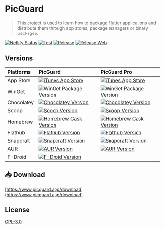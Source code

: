 # PicGuard

> This project is used to learn how to package Flutter applications and distribute them through app stores, package
> managers or binary packages.

[![Netlify Status](https://api.netlify.com/api/v1/badges/104562d0-9eed-465f-b6c2-983dbdba9e87/deploy-status)](https://app.netlify.com/sites/picguard-pro/deploys)
[![Test](https://github.com/picguard/picguard/actions/workflows/test.yml/badge.svg)](https://github.com/picguard/picguard/actions/workflows/test.yml)
[![Release](https://github.com/picguard/picguard/actions/workflows/release.yml/badge.svg)](https://github.com/picguard/picguard/actions/workflows/release.yml)
[![Release Web](https://github.com/picguard/picguard/actions/workflows/release-web.yml/badge.svg)](https://github.com/picguard/picguard/actions/workflows/release-web.yml)

## Versions

| Platforms  | PicGuard                                                                                                                                                                                                                                               | PicGuard Pro                                                                                                                                                                                                                                               |
|:-----------|:-------------------------------------------------------------------------------------------------------------------------------------------------------------------------------------------------------------------------------------------------------|:-----------------------------------------------------------------------------------------------------------------------------------------------------------------------------------------------------------------------------------------------------------|
| App Store  | [![iTunes App Store](https://img.shields.io/itunes/v/6737562561)](https://apps.apple.com/app/id6737562561)                                                                                                                                             | [![iTunes App Store](https://img.shields.io/itunes/v/6737562597)](https://apps.apple.com/app/id6737562597)                                                                                                                                                 |
| WinGet     | ![WinGet Package Version](https://img.shields.io/winget/v/Insco.PicGuard)                                                                                                                                                                              | ![WinGet Package Version](https://img.shields.io/winget/v/Insco.PicGuard.Pro)                                                                                                                                                                              |
| Chocolatey | [![Chocolatey Version](https://img.shields.io/chocolatey/v/picguard)](https://community.chocolatey.org/packages/picguard)                                                                                                                              | [![Chocolatey Version](https://img.shields.io/chocolatey/v/picguard-pro)](https://community.chocolatey.org/packages/picguard-pro)                                                                                                                          |
| Scoop      | [![Scoop Version](https://img.shields.io/scoop/v/picguard?bucket=https%253A%252F%252Fgithub.com%252Finsco-inc%252Fscoop-bucket)](https://scoop.sh/#/apps?q=picguard&o=false)                                                                           | [![Scoop Version](https://img.shields.io/scoop/v/picguard?bucket=https%253A%252F%252Fgithub.com%252Finsco-inc%252Fscoop-bucket)](https://scoop.sh/#/apps?q=picguard-pro&o=false)                                                                           |
| Homebrew   | [![Homebrew Cask Version](https://img.shields.io/badge/dynamic/json.svg?url=https://raw.githubusercontent.com/insco-inc/homebrew-casks/main/Info/picguard.json&query=$.casks.[0].version&label=homebrew)](https://github.com/insco-inc/homebrew-casks) | [![Homebrew Cask Version](https://img.shields.io/badge/dynamic/json.svg?url=https://raw.githubusercontent.com/insco-inc/homebrew-casks/main/Info/picguard-pro.json&query=$.casks.[0].version&label=homebrew)](https://github.com/insco-inc/homebrew-casks) |
| Flathub    | [![Flathub Version](https://img.shields.io/flathub/v/com.kjxbyz.PicGuard)](https://flathub.org/apps/com.kjxbyz.PicGuard)                                                                                                                               | [![Flathub Version](https://img.shields.io/flathub/v/com.kjxbyz.PicGuardPro)](https://flathub.org/apps/com.kjxbyz.PicGuardPro)                                                                                                                             |
| Snapcraft  | [![Snapcraft Version](https://img.shields.io/snapcraft/v/picguard/latest/stable)](https://snapcraft.io/picguard)                                                                                                                                       | [![Snapcraft Version](https://img.shields.io/snapcraft/v/picguard-pro/latest/stable)](https://snapcraft.io/picguard-pro)                                                                                                                                   |
| AUR        | [![AUR Version](https://img.shields.io/aur/version/picguard-bin)](https://aur.archlinux.org/packages/picguard-bin)                                                                                                                                     | [![AUR Version](https://img.shields.io/aur/version/picguard-pro-bin)](https://aur.archlinux.org/packages/picguard-pro-bin)                                                                                                                                 |
| F-Droid    | [![F-Droid Version](https://img.shields.io/f-droid/v/com.kjxbyz.picguard)](https://f-droid.org/packages/com.kjxbyz.picguard)                                                                                                                           |                                                                                                                                                                                                                                                            |

## 📥 Download

[https://www.picguard.app/download](https://www.picguard.app/download)

## License

[GPL-3.0](./LICENSE)
